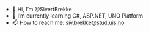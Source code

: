 - 👋 Hi, I’m @SivertBrekke
- 🌱 I’m currently learning C#, ASP.NET, UNO Platform
- 📫 How to reach me: siv.brekke@stud.uis.no

<!---
SivertBrekke/SivertBrekke is a ✨ special ✨ repository because its `README.md` (this file) appears on your GitHub profile.
You can click the Preview link to take a look at your changes.
--->
